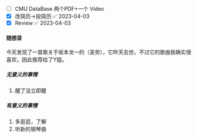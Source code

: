 - [ ] CMU DataBase 两个PDF+一个 Video
- [x] 改简历->投简历 ✅ 2023-04-03
- [x] Review ✅ 2023-04-03

#### 随想录
今天发现了一首歌关于坂本龙一的（圣劳），它昨天去世。不过它的歌曲我确实很喜欢，因此推荐给了Y姐。
##### 无意义的事情
1. 醒了没立即醒
##### 有意义的事情
1. 多逛逛，了解
2. 听新的钢琴曲

